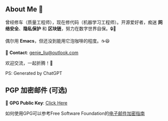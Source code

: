 ## **About Me** 🚀

曾经修车（质量工程师），现在修代码（机器学习工程师）。开源爱好者，痴迷 **网络安全**、**隐私保护** 和 **区块链**，努力在数字世界自保。🔒💾

偶尔用 **Emacs**，但还没到能用它泡咖啡的程度。☕😆

📩 **Contact**: genie_liu@outlook.com



欢迎交流，一起折腾！🚀

PS: Generated by ChatGPT

## PGP 加密邮件 (可选)

🔑 **GPG Public Key**: [Click Here](/public-key.asc)

如何使用GPG可以参考Free Software Foundation的[电子邮件加密指南](https://emailselfdefense.fsf.org/zh-hans/)
